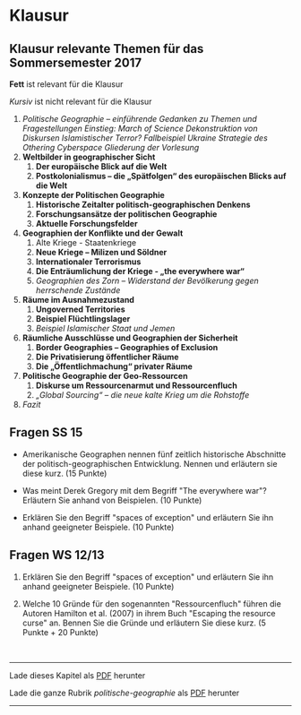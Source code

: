 # Klausur


## Klausur relevante Themen für das Sommersemester 2017
**Fett** ist relevant für die Klausur

*Kursiv* ist nicht relevant für die Klausur

1. *Politische Geographie – einführende Gedanken zu Themen und*
   *Fragestellungen*
   *Einstieg: March of Science*
   *Dekonstruktion von Diskursen*
   *Islamistischer Terror?*
   *Fallbeispiel Ukraine*
   *Strategie des Othering*
   *Cyberspace*
   *Gliederung der Vorlesung*
2. **Weltbilder in geographischer Sicht**
   1. **Der europäische Blick auf die Welt**
   2. **Postkolonialismus – die „Spätfolgen“ des europäischen Blicks auf die Welt**
3. **Konzepte der Politischen Geographie** 
   1. **Historische Zeitalter politisch-geographischen Denkens**
   2. **Forschungsansätze der politischen Geographie**
   3. **Aktuelle Forschungsfelder**
4. **Geographien der Konflikte und der Gewalt** 
   1. Alte Kriege - Staatenkriege
   2. **Neue Kriege – Milizen und Söldner**
   3. **Internationaler Terrorismus**
   4. **Die Enträumlichung der Kriege - „the everywhere war“**
   5. *Geographien des Zorn – Widerstand der Bevölkerung gegen herrschende Zustände*
5. **Räume im Ausnahmezustand**
   1. **Ungoverned Territories**
   2. **Beispiel Flüchtlingslager**
   3. *Beispiel Islamischer Staat und Jemen*
6. **Räumliche Ausschlüsse und Geographien der Sicherheit**
   1. **Border Geographies – Geographies of Exclusion**
   2. **Die Privatisierung öffentlicher Räume**
   3. **Die „Öffentlichmachung“ privater Räume**
7. **Politische Geographie der Geo-Ressourcen**
   1. **Diskurse um Ressourcenarmut und Ressourcenfluch**
   2. *„Global Sourcing“ – die neue kalte Krieg um die Rohstoffe*
8. *Fazit*


## Fragen SS 15

-	Amerikanische Geographen nennen fünf zeitlich historische Abschnitte der politisch-geographischen Entwicklung. Nennen und erläutern sie diese kurz. (15 Punkte)

-	Was meint Derek Gregory mit dem Begriff "The everywhere war"? Erläutern Sie anhand von Beispielen. (10 Punkte)
-	Erklären Sie den Begriff "spaces of exception" und erläutern Sie ihn anhand geeigneter Beispiele. (10 Punkte)


## Fragen WS 12/13

1. Erklären Sie den Begriff "spaces of exception" und erläutern Sie ihn anhand geeigneter Beispiele. (10 Punkte)

2. Welche 10 Gründe für den sogenannten "Ressourcenfluch" führen die Autoren Hamilton et al. (2007) in ihrem Buch "Escaping the resource curse" an. Bennen Sie die Gründe und erläutern Sie diese kurz. (5 Punkte + 20 Punkte)

<br/>

------

Lade dieses Kapitel als [PDF](http://kollektive-geographie-heidelberg.de/politische-geographie/10-klausur.pdf) herunter

Lade die ganze Rubrik *politische-geographie* als [PDF](http://kollektive-geographie-heidelberg.de/politische-geographie/politische-geographie.pdf) herunter

------
